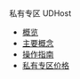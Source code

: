 <div class="sidebar_title icon__udhost"> 私有专区 UDHost</div>

* [概览](/udhost/README)
* [主要概念](/udhost/concepts)
* [操作指南](/udhost/guide)
* [私有专区价格](/udhost/price)
     